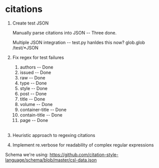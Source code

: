 citations
=========

1. Create test JSON

    Manually parse citations into JSON -- Three done.

    Multiple JSON integration -- test.py hanldes this now? glob.glob /test/*JSON

1. Fix regex for test failures

    <ol>
    <li>authors -- Done</li>
    <li>issued -- Done</li>
    <li>raw -- Done</li>
    <li>type -- Done</li>
    <li>style -- Done</li>
    <li>post -- Done</li>
    <li>title -- Done</li>
    <li>volume -- Done</li>
    <li>container-title -- Done</li>
    <li>contain-title -- Done</li>
    <li>page -- Done</li>
    </ol><br />
    
1. Heuristic approach to regexing citations

1. Implement re.verbose for readability of complex regular expressions

Schema we're using: https://github.com/citation-style-language/schema/blob/master/csl-data.json
